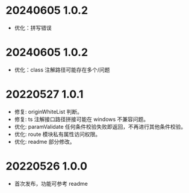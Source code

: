 # 20240605 1.0.2

- 优化：拼写错误

# 20240605 1.0.2

- 优化：class 注解路径可能存在多个/问题

# 20220527 1.0.1

- 修复: originWhiteList 判断。
- 修复: ts 注解接口路径拼接可能在 windows 不兼容问题。
- 优化: paramValidate 任何条件校验失败即返回，不再进行其他条件校验。
- 优化: route 模块私有属性访问权限。
- 优化: readme 部分修改。

# 20220526 1.0.0

- 首次发布，功能可参考 readme
